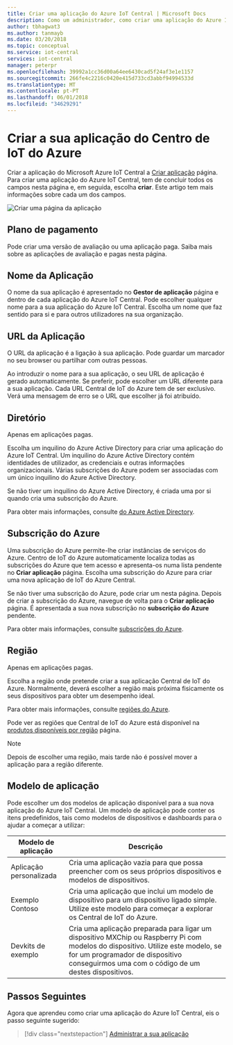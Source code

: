 ```yaml
---
title: Criar uma aplicação do Azure IoT Central | Microsoft Docs
description: Como um administrador, como criar uma aplicação do Azure IoT Central.
author: tbhagwat3
ms.author: tanmayb
ms.date: 03/20/2018
ms.topic: conceptual
ms.service: iot-central
services: iot-central
manager: peterpr
ms.openlocfilehash: 39992a1cc36d00a64ee6430cad5f24af3e1e1157
ms.sourcegitcommit: 266fe4c2216c0420e415d733cd3abbf94994533d
ms.translationtype: MT
ms.contentlocale: pt-PT
ms.lasthandoff: 06/01/2018
ms.locfileid: "34629291"
---
```

# <a name="create-your-azure-iot-central-application"></a>Criar a sua aplicação do Centro de IoT do Azure

Criar a aplicação do Microsoft Azure IoT Central a [Criar aplicação](https://apps.microsoftiotcentral.com/create) página. Para criar uma aplicação do Azure IoT Central, tem de concluir todos os campos nesta página e, em seguida, escolha **criar**. Este artigo tem mais informações sobre cada um dos campos.

![Criar uma página da aplicação](media\howto-create-application\image1.png)

## <a name="payment-plan"></a>Plano de pagamento

Pode criar uma versão de avaliação ou uma aplicação paga. Saiba mais sobre as aplicações de avaliação e pagas nesta página.

## <a name="application-name"></a>Nome da Aplicação

O nome da sua aplicação é apresentado no **Gestor de aplicação** página e dentro de cada aplicação do Azure IoT Central. Pode escolher qualquer nome para a sua aplicação do Azure IoT Central. Escolha um nome que faz sentido para si e para outros utilizadores na sua organização.

## <a name="application-url"></a>URL da Aplicação

O URL da aplicação é a ligação à sua aplicação. Pode guardar um marcador no seu browser ou partilhar com outras pessoas.

Ao introduzir o nome para a sua aplicação, o seu URL de aplicação é gerado automaticamente. Se preferir, pode escolher um URL diferente para a sua aplicação. Cada URL Central de IoT do Azure tem de ser exclusivo. Verá uma mensagem de erro se o URL que escolher já foi atribuído.

## <a name="directory"></a>Diretório

Apenas em aplicações pagas.

Escolha um inquilino do Azure Active Directory para criar uma aplicação do Azure IoT Central. Um inquilino do Azure Active Directory contém identidades de utilizador, as credenciais e outras informações organizacionais. Várias subscrições do Azure podem ser associadas com um único inquilino do Azure Active Directory.

Se não tiver um inquilino do Azure Active Directory, é criada uma por si quando cria uma subscrição do Azure.

Para obter mais informações, consulte [do Azure Active Directory](https://docs.microsoft.com/azure/active-directory/).

## <a name="azure-subscription"></a>Subscrição do Azure

Uma subscrição do Azure permite-lhe criar instâncias de serviços do Azure. Centro de IoT do Azure automaticamente localiza todas as subscrições do Azure que tem acesso e apresenta-os numa lista pendente no **Criar aplicação** página. Escolha uma subscrição do Azure para criar uma nova aplicação de IoT do Azure Central.

Se não tiver uma subscrição do Azure, pode criar um nesta página. Depois de criar a subscrição do Azure, navegue de volta para o **Criar aplicação** página. É apresentada a sua nova subscrição no **subscrição do Azure** pendente.

Para obter mais informações, consulte [subscrições do Azure](https://docs.microsoft.com/azure/guides/developer/azure-developer-guide#understanding-accounts-subscriptions-and-billing).

## <a name="region"></a>Região

Apenas em aplicações pagas.

Escolha a região onde pretende criar a sua aplicação Central de IoT do Azure. Normalmente, deverá escolher a região mais próxima fisicamente os seus dispositivos para obter um desempenho ideal.

Para obter mais informações, consulte [regiões do Azure](https://docs.microsoft.com/en-us/azure/guides/developer/azure-developer-guide#azure-regions).

Pode ver as regiões que Central de IoT do Azure está disponível na [produtos disponíveis por região](https://azure.microsoft.com/regions/services/) página.

> [!Note]
> Depois de escolher uma região, mais tarde não é possível mover a aplicação para a região diferente.

## <a name="application-template"></a>Modelo de aplicação

Pode escolher um dos modelos de aplicação disponível para a sua nova aplicação do Azure IoT Central. Um modelo de aplicação pode conter os itens predefinidos, tais como modelos de dispositivos e dashboards para o ajudar a começar a utilizar:

| Modelo de aplicação | Descrição |
| -------------------- | ----------- |
| Aplicação personalizada   | Cria uma aplicação vazia para que possa preencher com os seus próprios dispositivos e modelos de dispositivos. |
| Exemplo Contoso       | Cria uma aplicação que inclui um modelo de dispositivo para um dispositivo ligado simple. Utilize este modelo para começar a explorar os Central de IoT do Azure. |
| Devkits de exemplo       | Cria uma aplicação preparada para ligar um dispositivo MXChip ou Raspberry Pi com modelos do dispositivo. Utilize este modelo, se for um programador de dispositivo conseguirmos uma com o código de um destes dispositivos. |

## <a name="next-steps"></a>Passos Seguintes

Agora que aprendeu como criar uma aplicação do Azure IoT Central, eis o passo seguinte sugerido:

> [!div class="nextstepaction"]
> [Administrar a sua aplicação](howto-administer.md)